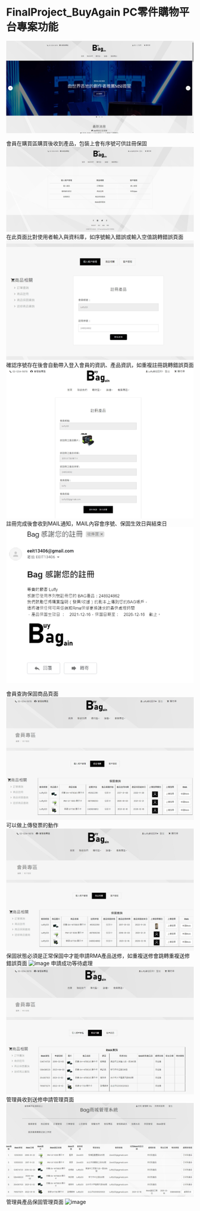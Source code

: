 # FinalProject_BuyAgain PC零件購物平台專案功能

![image](https://github.com/scott50326/FinalProject_BuyAgain/blob/main/src/main/webapp/WEB-INF/Buy_again/images/1.jpg)

會員在購買區購買後收到產品，包裝上會有序號可供註冊保固
![image](https://github.com/scott50326/FinalProject_BuyAgain/blob/main/src/main/webapp/WEB-INF/Buy_again/images/2.jpg)
在此頁面比對使用者輸入與資料庫，如序號輸入錯誤或輸入空值跳轉錯誤頁面
![image](https://github.com/scott50326/FinalProject_BuyAgain/blob/main/src/main/webapp/WEB-INF/Buy_again/images/1641797207637.jpg)
確認序號存在後會自動帶入登入會員的資訊、產品資訊，如重複註冊跳轉錯誤頁面
![image](https://github.com/scott50326/FinalProject_BuyAgain/blob/main/src/main/webapp/WEB-INF/Buy_again/images/1641797226309.jpg)
註冊完成後會收到MAIL通知，MAIL內容會序號、保固生效日與結束日
![image](https://github.com/scott50326/FinalProject_BuyAgain/blob/main/src/main/webapp/WEB-INF/Buy_again/images/1641797322307.jpg)

會員查詢保固商品頁面
![image](https://github.com/scott50326/FinalProject_BuyAgain/blob/main/src/main/webapp/WEB-INF/Buy_again/images/1641797364523.jpg)
可以做上傳發票的動作
![image](https://github.com/scott50326/FinalProject_BuyAgain/blob/main/src/main/webapp/WEB-INF/Buy_again/images/1641797430158.jpg)
保固狀態必須是正常保固中才能申請RMA產品送修，如重複送修會跳轉重複送修錯誤頁面
![image](https://github.com/scott50326/FinalProject_BuyAgain/blob/main/src/main/webapp/WEB-INF/Buy_again/images/164179460747.jpg)
申請成功等待處理
![image](https://github.com/scott50326/FinalProject_BuyAgain/blob/main/src/main/webapp/WEB-INF/Buy_again/images/1641797489720.jpg)
管理員收到送修申請管理頁面
![image](https://github.com/scott50326/FinalProject_BuyAgain/blob/main/src/main/webapp/WEB-INF/Buy_again/images/1641797534776.jpg)
管理員產品保固管理頁面
![image](https://github.com/scott50326/FinalProject_BuyAgain/blob/main/src/main/webapp/WEB-INF/Buy_again/images/641797513107.jpg)


